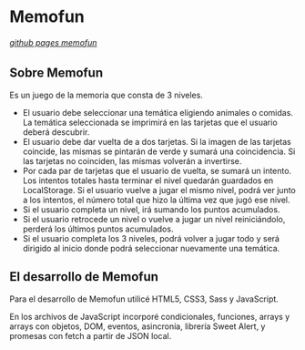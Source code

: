# Memofun
###### [github pages memofun](https://anci-nieva-atrib.github.io/memofun/)



## Sobre Memofun
Es un juego de la memoria que consta de 3 niveles.

- El usuario debe seleccionar una temática eligiendo animales o comidas. La temática seleccionada se imprimirá en las tarjetas que el usuario deberá descubrir.
- El usuario debe dar vuelta de a dos tarjetas. Si la imagen de las tarjetas coincide, las mismas se pintarán de verde y sumará una coincidencia. Si las tarjetas no coinciden, las mismas volverán a invertirse.
- Por cada par de tarjetas que el usuario de vuelta, se sumará un intento. Los intentos totales hasta terminar el nivel quedarán guardados en LocalStorage. Si el usuario vuelve a jugar el mismo nivel, podrá ver junto a los intentos, el número total que hizo la última vez que jugó ese nivel.
- Si el usuario completa un nivel, irá sumando los puntos acumulados.
- Si el usuario retrocede un nivel o vuelve a jugar un nivel reiniciándolo, perderá los últimos puntos acumulados.
- Si el usuario completa los 3 niveles, podrá volver a jugar todo y será dirigido al inicio donde podrá seleccionar nuevamente una temática.




## El desarrollo de Memofun
Para el desarrollo de Memofun utilicé HTML5, CSS3, Sass y JavaScript.

En los archivos de JavaScript incorporé condicionales, funciones, arrays y arrays con objetos, DOM, eventos, asincronía, librería Sweet Alert, y promesas con fetch a partir de JSON local.
